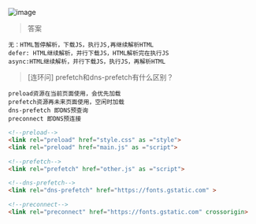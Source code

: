 ![image](https://note.youdao.com/yws/public/resource/488f3bf54a29a2eee5561c5e8bba83dc/xmlnote/WEBRESOURCE1d478aacf0a551c974a83465c75a0dfa/1627)

> 答案

```
无：HTML暂停解析，下载JS，执行JS,再继续解析HTML
defer: HTML继续解析，并行下载JS，HTML解析完在执行JS
async:HTML继续解析，并行下载JS，执行JS，再解析HTML
```

> [连环问] prefetch和dns-prefetch有什么区别？

```
preload资源在当前页面使用，会优先加载
prefetch资源再未来页面使用，空闲时加载
dns-prefetch 即DNS预查询
preconnect 即DNS预连接
```

```html
<!--preload-->
<link rel="preload" href="style.css" as ="style">
<link rel="preload" href="main.js" as ="script">

<!--prefetch-->
<link rel="prefetch" href="other.js" as ="script">

<!--dns-prefetch-->
<link rel="dns-prefetch" href="https://fonts.gstatic.com" > 

<!--preconnect-->
<link rel="preconnect" href="https://fonts.gstatic.com" crossorigin>
```